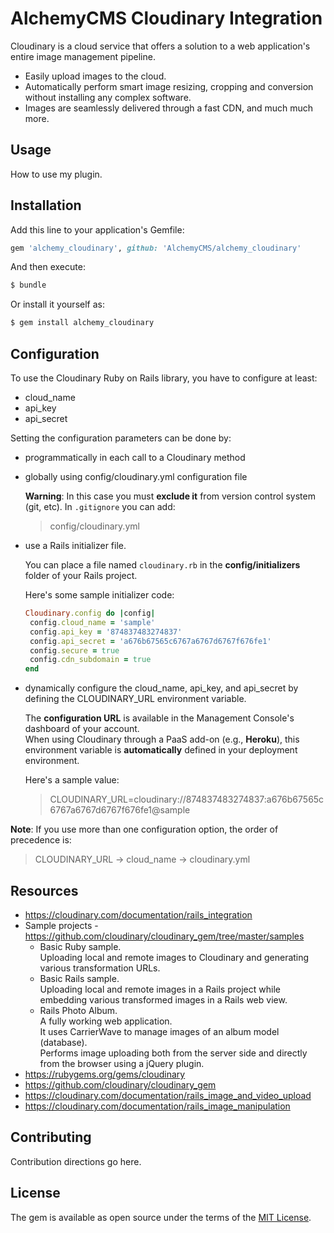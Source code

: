 # AlchemyCMS Cloudinary Integration
Cloudinary is a cloud service that offers a solution to a web application's entire image management pipeline.

* Easily upload images to the cloud.
* Automatically perform smart image resizing, cropping and conversion without installing any complex software.
* Images are seamlessly delivered through a fast CDN, and much much more.

## Usage
How to use my plugin.

## Installation
Add this line to your application's Gemfile:

```ruby
gem 'alchemy_cloudinary', github: 'AlchemyCMS/alchemy_cloudinary'
```

And then execute:
```bash
$ bundle
```

Or install it yourself as:
```bash
$ gem install alchemy_cloudinary
```

## Configuration

To use the Cloudinary Ruby on Rails library, you have to configure at least:
* cloud_name
* api_key
* api_secret

Setting the configuration parameters can be done by:
* programmatically in each call to a Cloudinary method

* globally using config/cloudinary.yml configuration file  

  **Warning**: In this case you must **exclude it** from version control system (git, etc). In `.gitignore` you can add:
  > config/cloudinary.yml
* use a Rails initializer file.

  You can place a file named `cloudinary.rb` in the **config/initializers** folder of your Rails project.

   Here's some sample initializer code:
   ```ruby
  Cloudinary.config do |config|
    config.cloud_name = 'sample'
    config.api_key = '874837483274837'
    config.api_secret = 'a676b67565c6767a6767d6767f676fe1'
    config.secure = true
    config.cdn_subdomain = true
  end
  ```
* dynamically configure the cloud_name, api_key, and api_secret by defining the CLOUDINARY_URL environment variable.

   The **configuration URL** is available in the Management Console's dashboard of your account.  
   When using Cloudinary through a PaaS add-on (e.g., **Heroku**), this environment variable is
   **automatically** defined in your deployment environment.

   Here's a sample value:
  > CLOUDINARY_URL=cloudinary://874837483274837:a676b67565c6767a6767d6767f676fe1@sample

**Note**: If you use more than one configuration option, the order of precedence is:
> CLOUDINARY_URL -> cloud_name -> cloudinary.yml


## Resources

* https://cloudinary.com/documentation/rails_integration
* Sample projects - https://github.com/cloudinary/cloudinary_gem/tree/master/samples
  * Basic Ruby sample.  
    Uploading local and remote images to Cloudinary and generating various transformation URLs.
  * Basic Rails sample.  
    Uploading local and remote images in a Rails project while embedding various transformed images in a Rails web view.
  * Rails Photo Album.  
   A fully working web application.  
   It uses CarrierWave to manage images of an album model (database).  
   Performs image uploading both from the server side and directly from the browser using a jQuery plugin.
* https://rubygems.org/gems/cloudinary
* https://github.com/cloudinary/cloudinary_gem
* https://cloudinary.com/documentation/rails_image_and_video_upload
* https://cloudinary.com/documentation/rails_image_manipulation

## Contributing
Contribution directions go here.

## License
The gem is available as open source under the terms of the [MIT License](https://opensource.org/licenses/MIT).
